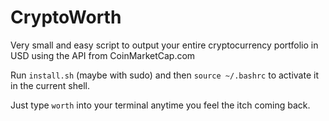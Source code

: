 # CryptoWorth
Very small and easy script to output your entire cryptocurrency portfolio in USD using the API from CoinMarketCap.com

Run `install.sh` (maybe with sudo) and then `source ~/.bashrc` to activate it in the current shell.

Just type `worth` into your terminal anytime you feel the itch coming back.
